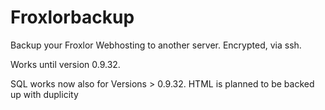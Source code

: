 Froxlorbackup
=============

Backup your Froxlor Webhosting to another server. Encrypted, via ssh.

Works until version 0.9.32.

SQL works now also for Versions > 0.9.32.
HTML is planned to be backed up with duplicity